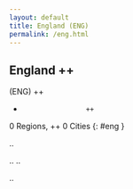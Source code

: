 ```yaml
---
layout: default
title: England (ENG)
permalink: /eng.html
---
```



## England   ++
(ENG)  ++
-                     ++
0 Regions, ++
0 Cities
{: #eng }

.. 




.. 
.. 



.. 
 

